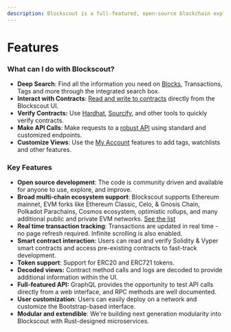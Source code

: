 ```yaml
---
description: Blockscout is a full-featured, open-source blockchain explorer
---
```


# Features

### **What can I do with Blockscout?**

* **Deep Search**: Find all the information you need on [Blocks](../for-users/overviews/blocks.md), Transactions, Tags and more through the integrated search box.
* **Interact with Contracts**: [Read and write to contracts](../for-users/interacting-with-smart-contracts.md) directly from the Blockscout UI.
* **Verify Contracts:**  Use [Hardhat](../for-users/smart-contract-interaction/verifying-a-smart-contract/hardhat-verification-plugin.md), [Sourcify](../for-users/smart-contract-interaction/verifying-a-smart-contract/contracts-verification-via-sourcify.md), and other tools to quickly verify  contracts.
* **Make API Calls**: Make requests to a [robust API](../for-users/api/) using standard and customized endpoints.
* **Customize Views**: Use the [My Account](../for-users/my-account/) features to add tags, watchlists and other features.

### **Key Features**

* **Open source development**: The code is community driven and available for anyone to use, explore, and improve.
* **Broad multi-chain ecosystem support**: Blockscout supports Ethereum mainnet, EVM forks like Ethereum Classic, Celo, & Gnosis Chain, Polkadot Parachains, Cosmos ecosystem, optimistic rollups, and many additional public and private EVM networks. [See the list](projects.md)
* **Real time transaction tracking**: Transactions are updated in real time - no page refresh required. Infinite scrolling is also enabled.
* **Smart contract interaction**: Users can read and verify Solidity & Vyper smart contracts and access pre-existing contracts to fast-track development.&#x20;
* **Token support**: Support for ERC20 and ERC721 tokens.
* **Decoded views:** Contract method calls and logs are decoded to provide additional information within the UI.
* **Full-featured API:** GraphQL provides the opportunity to test API calls directly from a web interface, and RPC methods are well documented.
* **User customization**: Users can easily deploy on a network and customize the Bootstrap-based interface.
* **Modular and extendible**: We're building next generation modularity into Blockscout with Rust-designed microservices.

